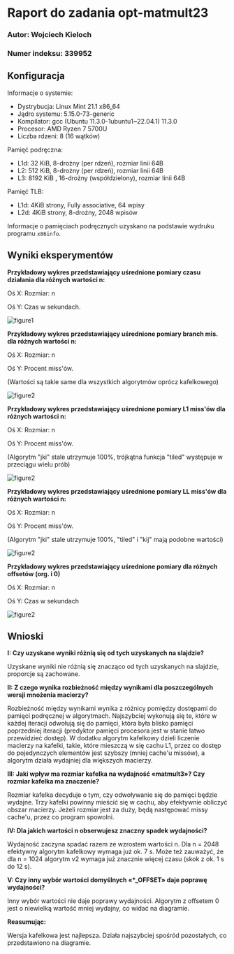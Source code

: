 # Raport do zadania opt-matmult23

### Autor: Wojciech Kieloch 
### Numer indeksu: 339952

Konfiguracja
---

Informacje o systemie:

 * Dystrybucja: Linux Mint 21.1 x86_64
 * Jądro systemu: 5.15.0-73-generic
 * Kompilator: gcc (Ubuntu 11.3.0-1ubuntu1~22.04.1) 11.3.0
 * Procesor: AMD Ryzen 7 5700U
 * Liczba rdzeni: 8 (16 wątków)

Pamięć podręczna:

 * L1d: 32 KiB, 8-drożny (per rdzeń), rozmiar linii 64B
 * L2: 512 KiB, 8-drożny (per rdzeń), rozmiar linii 64B
 * L3: 8192 KiB , 16-drożny (współdzielony), rozmiar linii 64B

Pamięć TLB:

 * L1d: 4KiB strony, Fully associative, 64 wpisy
 * L2d: 4KiB strony, 8-drożny, 2048 wpisów

Informacje o pamięciach podręcznych uzyskano na podstawie wydruku programu
`x86info`.

Wyniki eksperymentów
---

**Przykładowy wykres przedstawiający uśrednione pomiary czasu działania dla różnych wartości n:**

Oś X: Rozmiar: n

Oś Y: Czas w sekundach.

![figure1](speed.png)


**Przykładowy wykres przedstawiający uśrednione pomiary branch mis. dla różnych wartości n:**

Oś X: Rozmiar: n

Oś Y: Procent miss'ów.

(Wartości są takie same dla wszystkich algorytmów oprócz kafelkowego)

![figure2](branchDiag.png)

**Przykładowy wykres przedstawiający uśrednione pomiary L1 miss'ów dla różnych wartości n:**

Oś X: Rozmiar: n

Oś Y: Procent miss'ów.

(Algorytm "jki" stale utrzymuje 100%, trójkątna funkcja "tiled" występuje w przeciągu wielu prób)

![figure2](l1Diag.png)

**Przykładowy wykres przedstawiający uśrednione pomiary LL miss'ów dla różnych wartości n:**

Oś X: Rozmiar: n

Oś Y: Procent miss'ów.

(Algorytm "jki" stale utrzymuje 100%, "tiled" i "kij" mają podobne wartości)

![figure2](llDiag.png)


**Przykładowy wykres przedstawiający uśrednione pomiary dla różnych offsetów (org. i 0)**

Oś X: Rozmiar: n

Oś Y: Czas w sekundach

![figure2](offsetDiag.png)

Wnioski
---

**I: Czy uzyskane wyniki różnią się od tych uzyskanych na slajdzie?**

Uzyskane wyniki nie różnią się znacząco od tych uzyskanych na slajdzie, proporcje są zachowane.

**II: Z czego wynika rozbieżność między wynikami dla poszczególnych wersji mnożenia macierzy?**

Rozbieżność między wynikami wynika z różnicy pomiędzy dostępami do pamięci podręcznej w algorytmach. Najszybciej wykonują się te, które w każdej iteracji odwołują się do pamięci, która była blisko pamięci poprzedniej iteracji (predyktor pamięci procesora jest w stanie łatwo przewidzieć dostęp).
W dodatku algorytm kafelkowy dzieli liczenie macierzy na kafelki, takie, które mieszczą w się cachu L1, przez co dostęp do pojedynczych elementów jest szybszy (mniej cache'u missów), a algorytm działa wydajniej dla większych macierzy.

**III: Jaki wpływ ma rozmiar kafelka na wydajność «matmult3»? Czy rozmiar kafelka ma znaczenie?**

Rozmiar kafelka decyduje o tym, czy odwoływanie się do pamięci będzie wydajne.
Trzy kafelki powinny mieścić się w cachu, aby efektywnie obliczyć obszar macierzy. Jeżeli rozmiar jest za duży, będą następować missy cache'u, przez co program spowolni.

**IV: Dla jakich wartości n obserwujesz znaczny spadek wydajności?**

Wydajność zaczyna spadać razem ze wzrostem wartości n. Dla n = 2048 efektywny algorytm kafelkowy wymaga już ok. 7 s. Może też zauważyć, że dla n = 1024 algorytm v2 wymaga już znacznie więcej czasu (skok z ok. 1 s do 12 s).

**V: Czy inny wybór wartości domyślnych «*_OFFSET» daje poprawę wydajności?**

Inny wybór wartości nie daje poprawy wydajności. Algorytm z offsetem 0 jest o niewielką wartość mniej wydajny, co widać na diagramie.

**Reasumując:**

Wersja kafelkowa jest najlepsza. Działa najszybciej spośród pozostałych, co przedstawiono na diagramie.